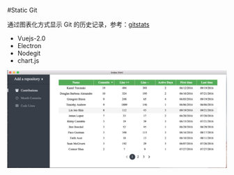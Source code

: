 #Static Git

通过图表化方式显示 Git 的历史记录，参考：[gitstats](http://gitstats.sourceforge.net/examples/gitstats/index.html)

- Vuejs-2.0
- Electron
- Nodegit
- chart.js

![snapshot](./app/media/snapshot1.png)
